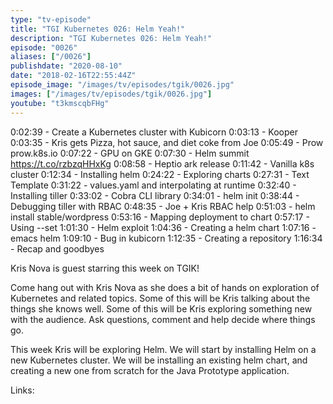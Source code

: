 ```yaml
---
type: "tv-episode"
title: "TGI Kubernetes 026: Helm Yeah!"
description: "TGI Kubernetes 026: Helm Yeah!"
episode: "0026"
aliases: ["/0026"]
publishdate: "2020-08-10"
date: "2018-02-16T22:55:44Z"
episode_image: "/images/tv/episodes/tgik/0026.jpg"
images: ["/images/tv/episodes/tgik/0026.jpg"]
youtube: "t3kmscqbFHg"
---
```


0:02:39 - Create a Kubernetes cluster with Kubicorn
0:03:13 - Kooper
0:03:35 - Kris gets Pizza, hot sauce, and diet coke from Joe
0:05:49 - Prow prow.k8s.io
0:07:22 - GPU on GKE
0:07:30 - Helm summit https://t.co/rzbzqHHxKg
0:08:58 - Heptio ark release
0:11:42 - Vanilla k8s cluster
0:12:34 - Installing helm
0:24:22 - Exploring charts
0:27:31 - Text Template 
0:31:22 - values.yaml and interpolating at runtime
0:32:40 - Installing tiller
0:33:02 - Cobra CLI library
0:34:01 - helm init
0:38:44 - Debugging tiller with RBAC
0:48:35 - Joe &#43; Kris RBAC help
0:51:03 - helm install stable/wordpress
0:53:16 - Mapping deployment to chart
0:57:17 - Using --set
1:01:30 - Helm exploit
1:04:36 - Creating a helm chart
1:07:16 - emacs helm 
1:09:10 - Bug in kubicorn
1:12:35 - Creating a repository
1:16:34 - Recap and goodbyes

Kris Nova is guest starring this week on TGIK! 

Come hang out with Kris Nova as she does a bit of hands on exploration of Kubernetes and related topics. Some of this will be Kris talking about the things she knows well. Some of this will be Kris exploring something new with the audience. Ask questions, comment and help decide where things go.

This week Kris will be exploring Helm. We will start by installing Helm on a new Kubernetes cluster. We will be installing an existing helm chart, and creating a new one from scratch for the Java Prototype application.

Links:

